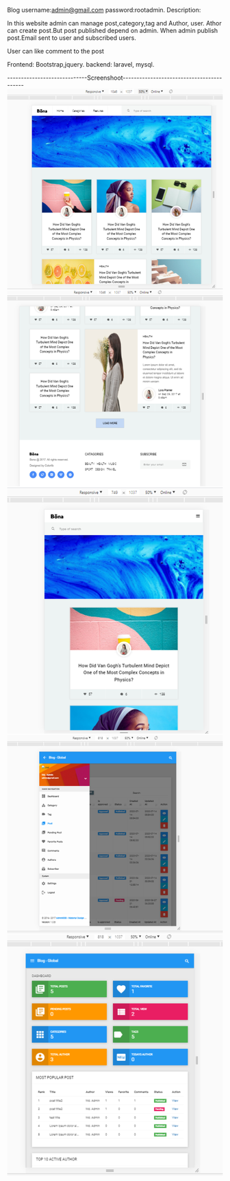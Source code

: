 Blog
username:admin@gmail.com
password:rootadmin.
Description:

 In this website admin can manage post,category,tag and Author, user. Athor  can create post.But post published depend on admin.
 When admin publish post.Email sent to user and subscribed users.
 
 User can like comment to the post 
 
 Frontend: Bootstrap,jquery.
 backend: laravel, mysql.
 
 -----------------------------Screenshoot------------------------------------------
<img src="screnshoot/Capture.PNG"/>
<img src="screnshoot/Capture2.PNG"/>
<img src="screnshoot/Capture3.PNG"/>
<img src="screnshoot/Capture4.PNG"/>
<img src="screnshoot/Capture5.PNG"/>
